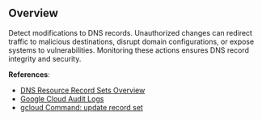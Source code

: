 ## Overview

Detect modifications to DNS records. Unauthorized changes can redirect traffic to malicious destinations, disrupt domain configurations, or expose systems to vulnerabilities. Monitoring these actions ensures DNS record integrity and security.

**References**:
- [DNS Resource Record Sets Overview](https://cloud.google.com/dns/docs/records)
- [Google Cloud Audit Logs](https://cloud.google.com/logging/docs/audit)
- [gcloud Command: update record set](https://cloud.google.com/sdk/gcloud/reference/dns/record-sets/update)